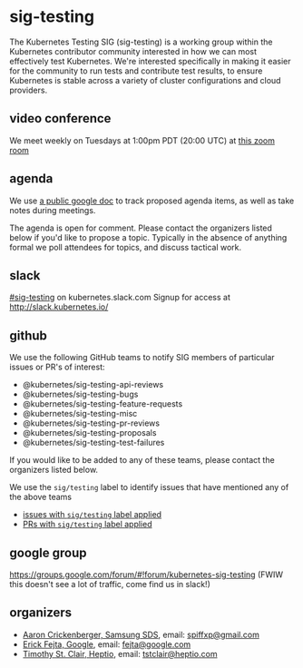 # sig-testing

The Kubernetes Testing SIG (sig-testing) is a working group within the Kubernetes contributor community interested in how we can most effectively test Kubernetes.  We're interested specifically in making it easier for the community to run tests and contribute test results, to ensure Kubernetes is stable across a variety of cluster configurations and cloud providers.

## video conference

We meet weekly on Tuesdays at 1:00pm PDT (20:00 UTC) at [this zoom room](https://zoom.us/j/2419653117)

## agenda

We use [a public google doc](https://docs.google.com/document/d/1z8MQpr_jTwhmjLMUaqQyBk1EYG_Y_3D4y4YdMJ7V1Kk) to track proposed agenda items, as well as take notes during meetings.

The agenda is open for comment.  Please contact the organizers listed below if you'd like to propose a topic.  Typically in the absence of anything formal we poll attendees for topics, and discuss tactical work.

## slack

[#sig-testing](https://kubernetes.slack.com/messages/sig-testing/) on kubernetes.slack.com
Signup for access at http://slack.kubernetes.io/

## github

We use the following GitHub teams to notify SIG members of particular issues or PR's of interest:
- @kubernetes/sig-testing-api-reviews
- @kubernetes/sig-testing-bugs
- @kubernetes/sig-testing-feature-requests
- @kubernetes/sig-testing-misc
- @kubernetes/sig-testing-pr-reviews
- @kubernetes/sig-testing-proposals
- @kubernetes/sig-testing-test-failures

If you would like to be added to any of these teams, please contact the organizers listed below.

We use the `sig/testing` label to identify issues that have mentioned any of the above teams
- [issues with `sig/testing` label applied](https://github.com/issues?utf8=%E2%9C%93&q=is%3Aopen+is%3Aissue+label%3Asig%2Ftesting)
- [PRs with `sig/testing` label applied](https://github.com/issues?utf8=%E2%9C%93&q=is%3Aopen+is%3Apr+label%3Asig%2Ftesting)

## google group

https://groups.google.com/forum/#!forum/kubernetes-sig-testing (FWIW this doesn't see a lot of traffic, come find us in slack!)

## organizers

- [Aaron Crickenberger, Samsung SDS](https://github.com/spiffxp), email: spiffxp@gmail.com
- [Erick Fejta, Google](https://github.com/fejta), email: fejta@google.com
- [Timothy St. Clair, Heptio](https://github.com/timothysc), email: tstclair@heptio.com

